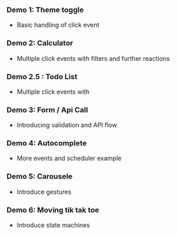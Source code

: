 ### Demo 1: Theme toggle

- Basic handling of click event

### Demo 2: Calculator

- Multiple click events with filters and further reactions

### Demo 2.5 : Todo List

- Multiple click events with

### Demo 3: Form / Api Call

- Introducing validation and API flow

### Demo 4: Autocomplete

- More events and scheduler example

### Demo 5: Carousele

- Introduce gestures

### Demo 6: Moving tik tak toe

- Introduce state machines